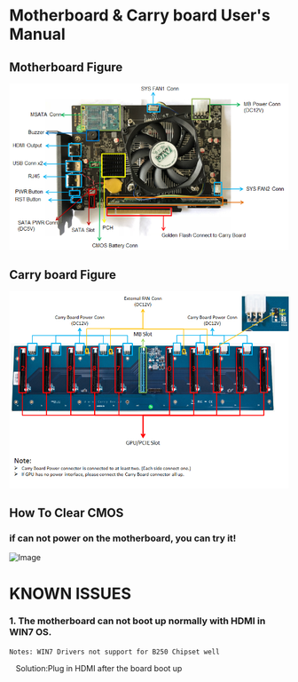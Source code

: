 # Motherboard & Carry board User's Manual
## Motherboard Figure
![Image](images/motherboard.png)
## Carry board Figure
![Image](images/carryboard.png)
## How To Clear CMOS
### if can not power on the motherboard, you can try it!
![Image](images/clearCMOS.png)
# KNOWN ISSUES
### 1. The motherboard can not boot up normally with HDMI in WIN7 OS. 
    Notes: WIN7 Drivers not support for B250 Chipset well 
    Solution:Plug in HDMI after the board boot up
